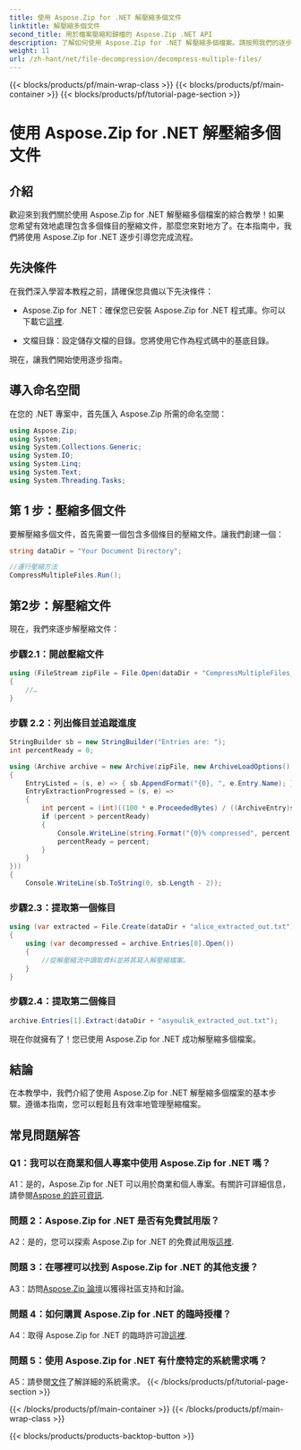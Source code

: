 ```yaml
---
title: 使用 Aspose.Zip for .NET 解壓縮多個文件
linktitle: 解壓縮多個文件
second_title: 用於檔案壓縮和歸檔的 Aspose.Zip .NET API
description: 了解如何使用 Aspose.Zip for .NET 解壓縮多個檔案。請按照我們的逐步指南進行高效率的文件管理。
weight: 11
url: /zh-hant/net/file-decompression/decompress-multiple-files/
---
```


{{< blocks/products/pf/main-wrap-class >}}
{{< blocks/products/pf/main-container >}}
{{< blocks/products/pf/tutorial-page-section >}}

# 使用 Aspose.Zip for .NET 解壓縮多個文件

## 介紹

歡迎來到我們關於使用 Aspose.Zip for .NET 解壓縮多個檔案的綜合教學！如果您希望有效地處理包含多個條目的壓縮文件，那麼您來對地方了。在本指南中，我們將使用 Aspose.Zip for .NET 逐步引導您完成流程。

## 先決條件

在我們深入學習本教程之前，請確保您具備以下先決條件：

-  Aspose.Zip for .NET：確保您已安裝 Aspose.Zip for .NET 程式庫。你可以下載它[這裡](https://releases.aspose.com/zip/net/).

- 文檔目錄：設定儲存文檔的目錄。您將使用它作為程式碼中的基底目錄。

現在，讓我們開始使用逐步指南。

## 導入命名空間

在您的 .NET 專案中，首先匯入 Aspose.Zip 所需的命名空間：

```csharp
using Aspose.Zip;
using System;
using System.Collections.Generic;
using System.IO;
using System.Linq;
using System.Text;
using System.Threading.Tasks;
```

## 第 1 步：壓縮多個文件

要解壓縮多個文件，首先需要一個包含多個條目的壓縮文件。讓我們創建一個：

```csharp
string dataDir = "Your Document Directory";

//運行壓縮方法
CompressMultipleFiles.Run();
```

## 第2步：解壓縮文件

現在，我們來逐步解壓縮文件：

### 步驟2.1：開啟壓縮文件

```csharp
using (FileStream zipFile = File.Open(dataDir + "CompressMultipleFiles_out.zip", FileMode.Open))
{
    //…
}
```

### 步驟 2.2：列出條目並追蹤進度

```csharp
StringBuilder sb = new StringBuilder("Entries are: ");
int percentReady = 0;

using (Archive archive = new Archive(zipFile, new ArchiveLoadOptions()
{
    EntryListed = (s, e) => { sb.AppendFormat("{0}, ", e.Entry.Name); },
    EntryExtractionProgressed = (s, e) =>
    {
        int percent = (int)((100 * e.ProceededBytes) / ((ArchiveEntry)s).UncompressedSize);
        if (percent > percentReady)
        {
            Console.WriteLine(string.Format("{0}% compressed", percent));
            percentReady = percent;
        }
    }
}))
{
    Console.WriteLine(sb.ToString(0, sb.Length - 2));
```

### 步驟2.3：提取第一個條目

```csharp
using (var extracted = File.Create(dataDir + "alice_extracted_out.txt"))
{
    using (var decompressed = archive.Entries[0].Open())
    {
        //從解壓縮流中讀取資料並將其寫入解壓縮檔案。
    }
}
```

### 步驟2.4：提取第二個條目

```csharp
archive.Entries[1].Extract(dataDir + "asyoulik_extracted_out.txt");
```

現在你就擁有了！您已使用 Aspose.Zip for .NET 成功解壓縮多個檔案。

## 結論

在本教學中，我們介紹了使用 Aspose.Zip for .NET 解壓縮多個檔案的基本步驟。遵循本指南，您可以輕鬆且有效率地管理壓縮檔案。

## 常見問題解答

### Q1：我可以在商業和個人專案中使用 Aspose.Zip for .NET 嗎？

 A1：是的，Aspose.Zip for .NET 可以用於商業和個人專案。有關許可詳細信息，請參閱[Aspose 的許可資訊](https://purchase.aspose.com/buy).

### 問題 2：Aspose.Zip for .NET 是否有免費試用版？

A2：是的，您可以探索 Aspose.Zip for .NET 的免費試用版[這裡](https://releases.aspose.com/zip/net).

### 問題 3：在哪裡可以找到 Aspose.Zip for .NET 的其他支援？

 A3：訪問[Aspose.Zip 論壇](https://forum.aspose.com/c/zip/37)以獲得社區支持和討論。

### 問題 4：如何購買 Aspose.Zip for .NET 的臨時授權？

 A4：取得 Aspose.Zip for .NET 的臨時許可證[這裡](https://purchase.aspose.com/temporary-license/).

### 問題 5：使用 Aspose.Zip for .NET 有什麼特定的系統需求嗎？

 A5：請參閱[文件](https://reference.aspose.com/zip/net/)了解詳細的系統需求。
{{< /blocks/products/pf/tutorial-page-section >}}

{{< /blocks/products/pf/main-container >}}
{{< /blocks/products/pf/main-wrap-class >}}

{{< blocks/products/products-backtop-button >}}
